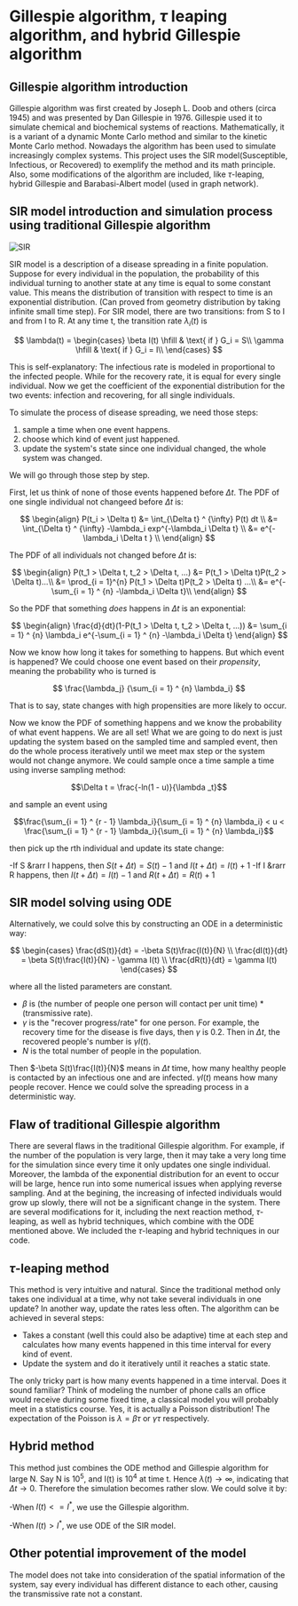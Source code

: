 # Gillespie algorithm, $\tau$ leaping algorithm, and hybrid Gillespie algorithm

## Gillespie algorithm introduction
Gillespie algorithm was first created by Joseph L. Doob and others (circa 1945) and was presented by Dan Gillespie in 1976. 
Gillespie used it to simulate chemical and biochemical systems of reactions. 
Mathematically, it is a variant of a dynamic Monte Carlo method and similar to the kinetic Monte Carlo method. 
Nowadays the algorithm has been used to simulate increasingly complex systems. This project uses the SIR model(Susceptible, Infectious, or Recovered) to exemplify the method and its math principle. 
Also, some modifications of the algorithm are included, like $\tau$-leaping, hybrid Gillespie and Barabasi-Albert model (used in graph network). 

## SIR model introduction and simulation process using traditional Gillespie algorithm
<img src="SIR.jpg" alt="SIR">

SIR model is a description of a disease spreading in a finite population. 
Suppose for every individual in the population, the probability of this individual turning to another state at any time is equal to some constant value. This means the distribution of transition with respect to time is an exponential distribution. (Can proved from geometry distribution by taking infinite small time step). 
For SIR model, there are two transitions: from S to I and from I to R. At any time t, the transition rate $\lambda_i(t)$ is 

$$
\lambda(t) = 
\begin{cases}
\beta I(t) \hfill &  \text{ if } G_i = S\\
\gamma     \hfill &  \text{ if } G_i = I\\
\end{cases}
$$

This is self-explanatory: The infectious rate is modeled in proportional to the infected people. While for the recovery rate, it is equal for every single individual. 
Now we get the coefficient of the exponential distribution for the two events: infection and recovering, for all single individuals. 

To simulate the process of disease spreading, we need those steps: 

1. sample a time when one event happens.
2. choose which kind of event just happened. 
3. update the system's state since one individual changed, the whole system was changed. 

We will go through those step by step.

First, let us think of none of those events happened before $\Delta t$. 
The PDF of one single individual not changeed before $\Delta t$ is:

$$ 
\begin{align}
P(t_i > \Delta t) &= \int_{\Delta t} ^ {\infty} P(t) dt \\
&= \int_{\Delta t} ^ {\infty} -\lambda_i exp^{-\lambda_i \Delta t} \\
&= e^{-\lambda_i \Delta t } \\
\end{align}
$$

The PDF of all individuals not changed before $\Delta t$ is:

$$
\begin{align}
P(t_1 > \Delta t, t_2 > \Delta t, ...) 
&= P(t_1 > \Delta t)P(t_2 > \Delta t)...\\
&= \prod_{i = 1}^{n} P(t_1 > \Delta t)P(t_2 > \Delta t) ...\\
&= e^{-\sum_{i = 1} ^ {n} -\lambda_i \Delta t}\\
\end{align}
$$

So the PDF that something _does_ happens in $\Delta t$ is an exponential:

$$
\begin{align}
\frac{d}{dt}(1-P(t_1 > \Delta t, t_2 > \Delta t, ...)) 
&= \sum_{i = 1} ^ {n} \lambda_i e^{-\sum_{i = 1} ^ {n} -\lambda_i \Delta t}
\end{align}
$$

Now we know how long it takes for something to happens. But which event is happened? 
We could choose one event based on their _propensity_, meaning the probability who is turned is 

$$ \frac{\lambda_j} {\sum_{i = 1} ^ {n} \lambda_i} $$

That is to say, state changes with high propensities are more likely to occur. 

Now we know the PDF of something happens and we know the probability of what event happens. We are all set! What we are going to do next is just updating the system based on the sampled time and sampled event, then do the whole process iteratively until we meet max step or the system would not change anymore. We could sample once a time sample a time using inverse sampling method: 

$$\Delta t = \frac{-ln(1 - u)}{\lambda _t}$$ 

and sample an event using 

$$\frac{\sum_{i = 1} ^ {r - 1} \lambda_i}{\sum_{i = 1} ^ {n} \lambda_i} < u < \frac{\sum_{i = 1} ^ {r - 1} \lambda_i}{\sum_{i = 1} ^ {n} \lambda_i}$$

then pick up the rth individual and update its state change: 

-If S &rarr I happens, then $S(t + \Delta t) = S(t) - 1$ and $I(t + \Delta t) = I(t) + 1$
-If I &rarr R happens, then $I(t + \Delta t) = I(t) - 1$ and $R(t + \Delta t) = R(t) + 1$

## SIR model solving using ODE
Alternatively, we could solve this by constructing an ODE in a deterministic way:

$$
\begin{cases}
\frac{dS(t)}{dt} = -\beta S(t)\frac{I(t)}{N} \\
\frac{dI(t)}{dt} = \beta S(t)\frac{I(t)}{N} - \gamma I(t) \\
\frac{dR(t)}{dt} = \gamma I(t)
\end{cases}
$$


where all the listed parameters are constant. 

- $\beta$ is (the number of people one person will contact per unit time) * (transmissive rate). 
- $\gamma$ is the "recover progress/rate" for one person. For example, the recovery time for the disease is five days, then $\gamma$ is 0.2. Then in $\Delta t$, the recovered people's number is $\gamma I(t)$.
- $N$ is the total number of people in the population.

Then $-\beta S(t)\frac{I(t)}{N}$ means in $\Delta t$ time, how many healthy people is contacted by an infectious one and are infected.  $\gamma I(t)$ means how many people recover. Hence we could solve the spreading process in a deterministic way. 

## Flaw of traditional Gillespie algorithm
There are several flaws in the traditional Gillespie algorithm. For example, if the number of the population is very large, then it may take a very long time for the simulation since every time it only updates one single individual. Moreover, the lambda of the exponential distribution for an event to occur will be large, hence run into some numerical issues when applying reverse sampling. And at the begining, the increasing of infected individuals would grow up slowly, there will not be a significant change in the system. There are several modifications for it, including the next reaction method, $\tau$-leaping, as well as hybrid techniques, which combine with the ODE mentioned above. We included the $\tau$-leaping and hybrid techniques in our code. 

## $\tau$-leaping method
This method is very intuitive and natural. Since the traditional method only takes one individual at a time, why not take several individuals in one update? In another way, update the rates less often. The algorithm can be achieved in several steps:

- Takes a constant (well this could also be adaptive) time at each step and calculates how many events happened in this time interval for every kind of event.
- Update the system and do it iteratively until it reaches a static state.

The only tricky part is how many events happened in a time interval. Does it sound familiar? Think of modeling the number of phone calls an office would receive during some fixed time, a classical model you will probably meet in a statistics course. Yes, it is actually a Poisson distribution! The expectation of the Poisson is $\lambda = \beta \tau$ or $\gamma \tau$ respectively. 

## Hybrid method 
This method just combines the ODE method and Gillespie algorithm for large N. 
Say N is $10^5$, and I(t) is $10^4$ at time t. Hence $\lambda (t) \rightarrow \infty$, indicating that $\Delta t \rightarrow 0$. Therefore the simulation becomes rather slow. We could solve it by:

-When $I(t) <= I^*$, we use the Gillespie algorithm. 

-When $I(t) > I^*$, we use ODE of the SIR model. 

## Other potential improvement of the model
The model does not take into consideration of the spatial information of the system, say every individual has different distance to each other, causing the transmissive rate not a constant. 

